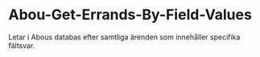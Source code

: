 # Abou-Get-Errands-By-Field-Values
Letar i Abous databas efter samtliga ärenden som innehåller specifika fältsvar.
